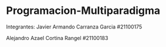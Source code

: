 # Programacion-Multiparadigma
Integrantes:
Javier Armando Carranza Garcia #21100175

Alejandro Azael Cortina Rangel #21100183
